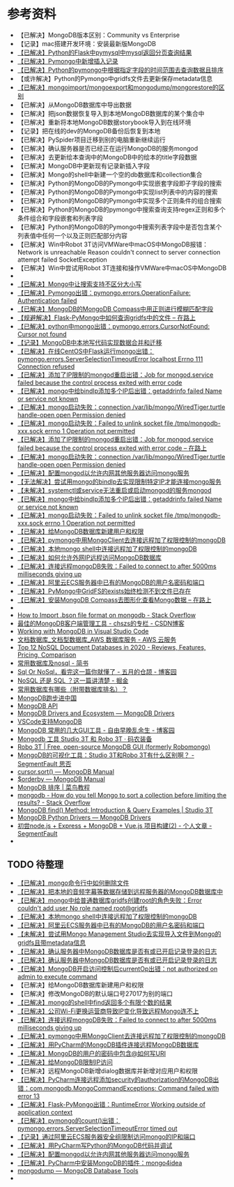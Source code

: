# 参考资料

* 【已解决】MongoDB版本区别：Community vs Enterprise
* 【记录】mac搭建开发环境：安装最新版MongoDB
*  [【已解决】Python的Flask中pymysql中mysql返回分页查询结果](http://www.crifan.com/python_flask_pymysql_mysql_returns_paged_query_results)
*  [【已解决】Pymongo中新增插入记录](http://www.crifan.com/new_insertion_record_in_pymongo)
*  [【已解决】Python的pymongo中根据指定字段的时间范围去查询数据且排序](http://www.crifan.com/python_pymongo_queries_data_based_on_the_time_range_of_the_specified_field_and_sorts)
* 【或许解决】Python的Pymongo中gridfs文件去更新保存metadata信息
* [【已解决】mongoimport/mongoexport和mongodump/mongorestore的区别](http://www.crifan.com/mongoimport_mongoexport_vs_mongodump_mongorestore)
* 【已解决】从MongoDB数据库中导出数据
* 【已解决】把json数据恢复导入到本地MongoDB数据库的某个集合中
* 【已解决】重新将本地MongoDB数据storybook导入到在线环境
* 【记录】把在线的dev的MongoDB备份后恢复到本地
* 【已解决】PySpider项目迁移到别的电脑重新继续运行
* 【已解决】确认服务器是否已经正在运行MongoDB的服务mongod
* 【已解决】去更新绘本查询中的MongoDB中的绘本的title字段数据
* 【已解决】MongoDB中更新现有记录新插入字段
* 【已解决】Mongo的shell中新建一个空的db数据库和collection集合
* 【已解决】Python的MongoDB的Pymongo中实现嵌套字段即子字段的搜索
* 【已解决】Python的MongoDB的Pymongo中实现list列表中的内容的搜索
* 【已解决】Python的MongoDB的Pymongo中实现多个正则条件的组合搜索
* 【已解决】Python的MongoDB的pymongo中搜索查询支持regex正则和多个条件组合和字段嵌套和列表字段
* 【已解决】Python的MongoDB的Pymongo中搜索列表字段中是否包含某个列表值中任何一个以及正则匹配部分内容
* 【已解决】Win中Robot 3T访问VMWare中macOS中MongoDB报错：Network is unreachable Reason couldn't connect to server connection attempt failed SocketException
* 【已解决】Win中尝试用Robot 3T连接和操作VMWare中macOS中MongoDB
* 
* [【已解决】Mongo中让搜索支持不区分大小写](http://www.crifan.com/mongodb_search_support_case_insensitive)
* [【已解决】Pymongo出错：pymongo.errors.OperationFailure: Authentication failed](https://www.crifan.com/pymongo_errors_operationfailure_authentication_failed)
* [【已解决】MongoDB的MongoDB Compass中用正则进行模糊匹配字段](https://www.crifan.com/mongodb_compass_use_regex_to_approximate_match/)
* [【规避解决】Flask-PyMongo中如何查询gridfs中的文件 – 在路上](https://www.crifan.com/flask_pymongo_query_gridfs_file/)
* [【已解决】python中mongo出错：pymongo.errors.CursorNotFound: Cursor not found](https://www.crifan.com/python_mongodb_pymongo_errors_cursornotfound_cursor_not_found)
* [【记录】MongoDB中本地写代码实现数据合并和迁移](https://www.crifan.com/mongodb_local_write_code_to_merge_data_and_transfer)
* [【已解决】在线CentOS中Flask运行mongo出错：pymongo.errors.ServerSelectionTimeoutError localhost Errno 111 Connection refused](https://www.crifan.com/centos_flask_mongodb_pymongo_errors_serverselectiontimeouterror_localhost_errno_111_connection_refused/)
* [【已解决】添加了IP限制的mongod重启出错：Job for mongod.service failed because the control process exited with error code](http://www.crifan.com/mongodb_add_multiple_ip_restriction_restart_mongod_fail_job_for_mongod_service_failed)
* [【已解决】mongo中给bindIp添加多个IP后出错：getaddrinfo failed Name or service not known](https://www.crifan.com/mongodb_bindip_multiple_error_getaddrinfo_failed_name_or_service_not_known)
* [【已解决】mongo启动失败：connection /var/lib/mongo/WiredTiger.turtle handle-open open Permission denied](https://www.crifan.com/mongodb_start_fail_connection_var_lib_mongo_wiredtiger_turtile_handle_open_open_permission_deined)
* [【已解决】mongo启动失败：Failed to unlink socket file /tmp/mongodb-xxx.sock errno 1 Operation not permitted](https://www.crifan.com/mongodb_boot_failed_to_unlink_socket_file_tmp_mongodb_sock_errno_1_operation_not_permitted)
* [【已解决】添加了IP限制的mongod重启出错：Job for mongod.service failed because the control process exited with error code – 在路上](https://www.crifan.com/mongodb_add_multiple_ip_restriction_restart_mongod_fail_job_for_mongod_service_failed/)
* [【已解决】mongo启动失败：connection /var/lib/mongo/WiredTiger.turtle handle-open open Permission denied](http://www.crifan.com/mongodb_start_fail_connection_var_lib_mongo_wiredtiger_turtile_handle_open_open_permission_deined)
* [【已解决】配置mongod以允许内网其他服务器访问mongo服务](http://www.crifan.com/config_mongod_allow_internal_network_other_server_access_mongo_service)
* [【无法解决】尝试用mongo的bindIp去实现限制特定IP才能连接mongo服务](http://www.crifan.com/try_mongodb_bindip_restricted_ip_connect_mongo_service)
* [【未解决】systemctl或service无法重启或启动mongod的服务mongod](http://www.crifan.com/systemctl_or_service_cannot_restart_mongodb_service_mongod)
* [【已解决】mongo中给bindIp添加多个IP后出错：getaddrinfo failed Name or service not known](http://www.crifan.com/mongodb_bindip_multiple_error_getaddrinfo_failed_name_or_service_not_known)
* [【已解决】mongo启动失败：Failed to unlink socket file /tmp/mongodb-xxx.sock errno 1 Operation not permitted](http://www.crifan.com/mongodb_boot_failed_to_unlink_socket_file_tmp_mongodb_sock_errno_1_operation_not_permitted)
* [【已解决】给MongoDB数据库新建用户和权限](http://www.crifan.com/mongodb_database_create_new_user_and_roles_authority)
* [【已解决】pymongo中用MongoClient去连接远程加了权限控制的mongoDB](http://www.crifan.com/pymongo_use_mongoclient_connect_remote_added_authorization_mongodb)
* [【已解决】本地mongo shell中连接远程加了权限控制的mongoDB](http://www.crifan.com/local_mongodb_shell_connect_remote_added_authority_mongodb)
* [【已解决】如何允许外网IP远程访问MongoDB数据库](http://www.crifan.com/how_set_allow_external_ip_access_mongodb_database_for_aliyun)
* [【已解决】连接远程mongoDB失败：Failed to connect to after 5000ms milliseconds giving up](http://www.crifan.com/connect_remote_mongodb_failed_to_connect_to_after_5000ms_milliseconds_giving_up)
* [【已解决】阿里云ECS服务器中已有的MongoDB的用户名密码和端口](http://www.crifan.com/aliyun_ecs_server_existed_mongodb_username_password_port)
* [【已解决】PyMongo中GridFS的exists始终检测不到文件已存在](http://www.crifan.com/pymongo_use_gridfs_exists_check_always_can_not_file_already_existed)
* [【已解决】安装MongoDB Compass去图形化查看Mongo数据 – 在路上](https://www.crifan.com/install_mongodb_compass_graphic_show_data/)
* 
* [How to Import .bson file format on mongodb - Stack Overflow](https://stackoverflow.com/questions/6770498/how-to-import-bson-file-format-on-mongodb)
* [最佳的MongoDB客户端管理工具 - chszs的专栏 - CSDN博客](http://blog.csdn.net/chszs/article/details/51348248)
* [Working with MongoDB in Visual Studio Code](https://code.visualstudio.com/docs/azure/mongodb)
* [文档数据库_文档型数据库_AWS 数据库服务 - AWS 云服务](https://aws.amazon.com/cn/nosql/document/)
* [Top 12 NoSQL Document Databases in 2020 - Reviews, Features, Pricing, Comparison](https://www.predictiveanalyticstoday.com/top-nosql-document-databases/)
* [常用数据库及nosql - 简书](https://www.jianshu.com/p/e67dc5014bd4)
* [Sql Or NoSql，看完这一篇你就懂了 - 五月的仓颉 - 博客园](https://www.cnblogs.com/xrq730/p/11039384.html)
* [NoSQL 还是 SQL ？这一篇讲清楚 - 掘金](https://juejin.im/post/5b6d62ddf265da0f491bd200)
* [常用数据库有哪些（附带数据库排名）？](http://c.biancheng.net/view/3856.html)
* [MongoDB跑步进中国](https://www.sohu.com/a/110152758_109973)
* [MongoDB API](https://api.mongodb.com)
* [MongoDB Drivers and Ecosystem — MongoDB Drivers](https://docs.mongodb.com/drivers/)
* [VSCode支持MongoDB](https://code.visualstudio.com/docs/azure/mongodb)
* [MongoDB 常用的几大GUI工具 - 自由早晚乱余生 - 博客园](https://www.cnblogs.com/operationhome/p/10709879.html)
* [Mongodb 工具 Studio 3T 和 Robo 3T · 码农装备](http://cyber-life.cn/2018/07/23/mongodb-studio3t/)
* [Robo 3T | Free, open-source MongoDB GUI (formerly Robomongo)](https://robomongo.org)
* [MongoDB的可视化工具：Studio 3T和Robo 3T有什么区别啊？ - SegmentFault 思否](https://segmentfault.com/q/1010000019751029)
* [cursor.sort() — MongoDB Manual](https://docs.mongodb.com/manual/reference/method/cursor.sort/#cursor.sort)
* [$orderby — MongoDB Manual](https://docs.mongodb.com/manual/reference/operator/meta/orderby/)
* [MongoDB 排序 | 菜鸟教程](https://www.runoob.com/mongodb/mongodb-sort.html)
* [mongodb - How do you tell Mongo to sort a collection before limiting the results? - Stack Overflow](https://stackoverflow.com/questions/17509025/how-do-you-tell-mongo-to-sort-a-collection-before-limiting-the-results)
* [MongoDB find() Method: Introduction & Query Examples | Studio 3T](https://studio3t.com/knowledge-base/articles/mongodb-find-method/)
* [MongoDB Python Drivers — MongoDB Drivers](https://docs.mongodb.com/drivers/python)
* [初尝node.js + Express + MongoDB + Vue.js 项目构建(2) - 个人文章 - SegmentFault](https://segmentfault.com/a/1190000009336888)
* 

## TODO 待整理

* [【已解决】mongo命令行中如何删除文件](http://www.crifan.com/mongo_command_how_delete_file)
* [【已解决】把本地的音频字幕等数据存储到远程服务器的MongoDB数据库中](http://www.crifan.com/local_audio_subtitle_file_store_remote_server_mongodb_database)
* [【已解决】mongo中给普通数据库gridfs创建root的角色失败：Error couldn't add user No role named root@gridfs](http://www.crifan.com/mongodb_create_normal_gridfs_root_user_fail_error_couldnt_add_user_no_role_named_root_gridfs)
* [【已解决】本地mongo shell中连接远程加了权限控制的mongoDB](http://www.crifan.com/local_mongodb_shell_connect_remote_added_authority_mongodb)
* [【已解决】阿里云ECS服务器中已有的MongoDB的用户名密码和端口](http://www.crifan.com/aliyun_ecs_server_existed_mongodb_username_password_port)
* [【未解决】尝试用Mongo Management Studio去实现导入文件到Mongo的gridfs且带metadata信息](http://www.crifan.com/trial_mongo_management_studio_import_file_to_gridfs_with_metadata_info)
* [【已解决】确认服务器中MongoDB数据库是否有或已开启记录登录的日志](http://www.crifan.com/check_whether_mongodb_database_enabled_login_logging)
* [【已解决】确认服务器中MongoDB数据库是否有或已开启记录登录的日志](http://www.crifan.com/check_whether_mongodb_database_enabled_login_logging)
* [【已解决】MongoDB开启访问控制后currentOp出错：not authorized on admin to execute command](http://www.crifan.com/mongodb_enable_access_control_currentop_not_authorized_on_admin_to_execute_command)
* 【已解决】给MongoDB数据库新建用户和权限
* 【已解决】修改MongoDB的默认端口号27017为别的端口
* [【已解决】mongo的shell中find返回多个有限个数的结果](http://www.crifan.com/mongodb_mongo_shell_find_limit_return_number)
* [【已解决】公司Wi-Fi更换运营商导致IP变化导致远程Mongo连不上](http://www.crifan.com/company_wifi_ip_change_cause_remote_mongodb_connect_fail)
* [【已解决】连接远程mongoDB失败：Failed to connect to after 5000ms milliseconds giving up](http://www.crifan.com/connect_remote_mongodb_failed_to_connect_to_after_5000ms_milliseconds_giving_up)
* [【已解决】pymongo中用MongoClient去连接远程加了权限控制的mongoDB](http://www.crifan.com/pymongo_use_mongoclient_connect_remote_added_authorization_mongodb)
* [【已解决】用PyCharm的MongoDB插件连接远程MongoDB数据库](http://www.crifan.com/pycharm_mongodb_plugin_connect_remote_mongodb_database)
* [【已解决】MongoDB的用户的密码中包含@如何写URI](http://www.crifan.com/mongodb_username_password_contain_at_how_write_uri)
* [【已解决】给MongoDB限制IP访问](http://www.crifan.com/mongodb_add_restrict_ip_access)
* 【已解决】远程MongoDB新增dialog数据库并新增对应用户和权限
* [【已解决】PyCharm连接远程添加security的authorization的MongoDB出错：com.mongodb.MongoCommandExceptions: Command failed with error 13](http://www.crifan.com/pycharm_connect_remote_security_authorization_mongodb_error_com_mongodb_mongocommandexceptions_command_failed_with_error_13)
* [【已解决】Flask-PyMongo出错：RuntimeError Working outside of application context](http://www.crifan.com/flask_pymongo_runtimeerror_working_outside_of_application_context)
* [【已解决】pymongo的count()出错：pymongo.errors.ServerSelectionTimeoutError timed out](http://www.crifan.com/pymongo_count_pymongo_errors_serverselectiontimeouterror_timed_out)
* [【记录】通过阿里云ECS服务器安全组限制访问mongo的IP和端口](http://www.crifan.com/aliyun_ecs_security_group_limit_access_mongodb_ip_and_port)
* [【已解决】用PyCharm写Python的MongoDB代码并调试](http://www.crifan.com/pycharm_write_python_mongodb_code_and_debug)
* [【已解决】配置mongod以允许内网其他服务器访问mongo服务](http://www.crifan.com/config_mongod_allow_internal_network_other_server_access_mongo_service)
* [【已解决】PyCharm中安装MongoDB的插件：mongo4idea](http://www.crifan.com/pycharm_install_mongo_plugin_mongo4idea)
* [mongodump — MongoDB Database Tools](https://docs.mongodb.com/database-tools/mongodump/)
* 